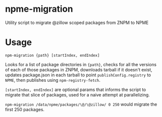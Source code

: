 # npme-migration

Utility script to migrate @zillow scoped packages from ZNPM to NPME

# Usage

`npm-migration {path} [startIndex, endIndex]`

Looks for a list of package directories in `{path}`, checks for all the versions of each of those packages in ZNPM, downloads tarball if it doesn't exist, updates package.json in each tarball to point `publishConfig.registry` to `NPME`, then publishes using `npm-registry-fetch`.

`[startIndex, endIndex]` are optional params that informs the script to migrate that slice of packages, used for a naive attempt at parallelizing.

`npm-migration /data/npme/packages/\@/\@zillow/ 0 250` would migrate the first 250 packages.